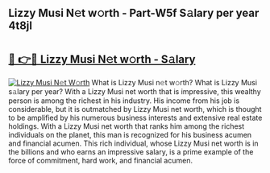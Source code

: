 ## Lizzy Musi N𝚎t w𝚘rth - Part-W5f S𝚊lary per year 4t8jl

# <h2><a href="http://gc2lkqz.nevu.top/?p=Lizzy+Musi">🔗 👉🔴 Lizzy Musi N𝚎t w𝚘rth - S𝚊lary</a></h2>

[![Lizzy Musi N𝚎t W𝚘rth](https://i.imgur.com/Oavwk0R.jpeg)](http://gc2lkqz.nevu.top/?p=Lizzy+Musi)
What is Lizzy Musi n𝚎t w𝚘rth? What is Lizzy Musi s𝚊lary per year?
With a Lizzy Musi net worth that is impressive, this wealthy person is among the richest in his industry. His income from his job is considerable, but it is outmatched by Lizzy Musi net worth, which is thought to be amplified by his numerous business interests and extensive real estate holdings. With a Lizzy Musi net worth that ranks him among the richest individuals on the planet, this man is recognized for his business acumen and financial acumen. This rich individual, whose Lizzy Musi net worth is in the billions and who earns an impressive salary, is a prime example of the force of commitment, hard work, and financial acumen.
